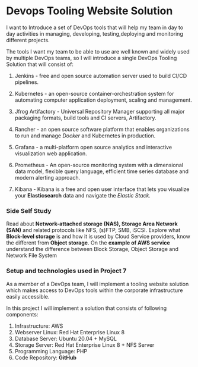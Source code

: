 # Devops Tooling Website Solution

I want to Introduce a set of DevOps tools that will help my team in day to day activities in managing, developing, testing,deploying and monitoring different projects.

The tools I want my team to be able to use are well known and widely used by multiple DevOps teams, so I will introduce a single DevOps Tooling Solution that will consist of:

1. Jenkins - free and open source automation server used to build CI/CD pipelines.

2. Kubernetes - an open-source container-orchestration system for automating computer application deployment, scaling and management.

3. Jfrog Artifactory - Universal Repository Manager supporting all major packaging formats, build tools and CI servers, Artifactory.

4. Rancher - an open source software platform that enables organizations to run and manage *Docker* and Kubernetes in production.

5. Grafana - a multi-platform open source analytics and interactive visualization web application.

6. Prometheus - An open-source monitoring system with a dimensional data model, flexible query language, efficient time series database and modern alerting approach.

7. Kibana - Kibana is a free and open user interface that lets you visualize your **Elasticsearch**  data and navigate the *Elastic Stack.*

### Side Self Study

Read about **Network-attached storage (NAS), Storage Area Network (SAN)** and related protocols like NFS, (s)FTP, SMB, iSCSI. Explore what **Block-level storage** is and how it is used by Cloud Service providers, know the different from **Object storage**. On the **example of AWS service** understand the difference between Block Storage, Object Storage and Network File System 

### Setup and technologies used in Project 7

As a member of a DevOps team, I will implement a tooling website solution which makes access to DevOps tools within the corporate infrastructure easily accessible.

In this project I will implement a solution that consists of following components:

1. Infrastructure: AWS
2. Webserver Linux: Red Hat Enterprise Linux 8
3. Database Server: Ubuntu 20.04 + MySQL
4. Storage Server: Red Hat Enterprise Linux 8 + NFS Server
5. Programming Language: PHP
6. Code Repository: **GitHub**
